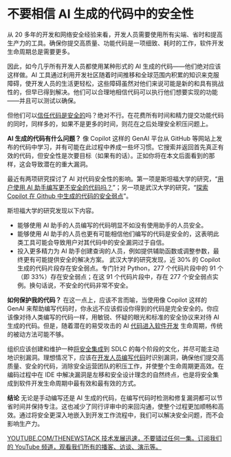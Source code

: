 # 不要相信 AI 生成的代码中的安全性

从 20 多年的开发和网络安全经验来看，开发人员需要使用所有尖端、省时和提高生产力的工具。确保你提交高质量、功能代码是一项细致、耗时的工作，软件开发生命周期总是需要更多。

因此，如今几乎所有开发人员都使用某种形式的 AI 生成的代码——他们绝对应该这样做。AI 工具通过利用开发社区随着时间推移和全球范围内积累的知识来克服障碍，使开发人员的生活更轻松，这些障碍虽然对他们来说可能是新的和具有挑战性的，但早已得到解决。他们可以合理地相信代码可以执行他们想要实现的功能——并且可以测试以确保。

但他们可以[信任代码是安全的](https://thenewstack.io/zero-trust-security-for-distributed-applications-with-dapr-open-source/)吗？绝对不行。在花费所有时间和精力提交功能代码的同时，同样多的，如果不是更多的时间，则花在之后处理安全积压问题上。

**AI 生成的代码有什么问题？**
像 Copilot 这样的 GenAI 平台从 GitHub 等网站上发布的代码中学习，并有可能在此过程中养成一些坏习惯。它搜索并返回首先真正有效的代码，但安全性是次要目标（如果有的话）。正如你将在本文后面看到的那样，这会导致潜在的重大漏洞。

最近有两项研究探讨了 AI 对代码安全性的影响。第一项是斯坦福大学的研究，“[用户使用 AI 助手编写更不安全的代码吗？](https://arxiv.org/pdf/2211.03622)”；另一项是武汉大学的研究，“[探索 Copilot 在 Github 中生成的代码的安全弱点](https://arxiv.org/pdf/2310.02059v2)”。

斯坦福大学的研究发现以下内容。

- 能够使用 AI 助手的人员编写的代码明显不如没有使用助手的人员安全。
- 能够使用 AI 助手的人员也更有可能相信他们编写的代码是安全的，这表明此类工具可能会导致用户对其代码中的安全漏洞过于自信。
- 投入更多精力为 AI 助手创建查询的人员，例如提供辅助函数或调整参数，最终更有可能提供安全的解决方案。
武汉大学的研究发现，近 30% 的 Copilot 生成的代码片段存在安全弱点。专门针对 Python，277 个代码片段中的 91 个（即 33%）存在安全弱点；在这 91 个代码片段中，存在 277 个安全弱点实例。换句话说，不安全的代码非常不安全。

**如何保护我的代码？**
在这一点上，应该不言而喻，当使用像 Copilot 这样的 GenAI 来帮助编写代码时，你永远不应该假设你得到的代码是完全安全的。你应该像对待人类编写的代码一样，用敏锐、怀疑的眼光和标准的安全协议来对待 AI 生成的代码。但是，随着潜在的易受攻击的 AI [代码进入软件开发](https://thenewstack.io/augment-ai-code-assistant-targets-large-development-teams/) 生命周期，传统的被动方法可能不够。

组织应该创建和维护一种[将安全集成](https://thenewstack.io/llm-integration-pitfalls-protecting-sensitive-data-in-the-ai-age/)到 SDLC 的每个阶段的文化，并尽可能主动地识别漏洞。理想情况下，应该在[开发人员编写代码](https://thenewstack.io/idps-give-developers-more-freedom-to-write-code/)时识别漏洞，确保他们提交高质量、安全的代码，消除安全运营团队的积压工作，并使整个生命周期更高效。在编码过程中在 IDE 中解决漏洞是左移和安全设计理念的自然终点，也是将安全集成到软件开发生命周期中最有效和最有效的方式。

**结论**
无论是手动编写还是 AI 生成的代码，在编写代码时检测和修复漏洞都可以节省时间并保持专注。这也减少了同行评审中的来回沟通，使整个过程更加顺畅和高效。通过将安全更深入地嵌入到开发工作流程中，我们可以解决安全问题，而不会影响生产力。

[
YOUTUBE.COM/THENEWSTACK
技术发展迅速，不要错过任何一集。订阅我们的 YouTube
频道，观看我们所有的播客、访谈、演示等。
](https://youtube.com/thenewstack?sub_confirmation=1)